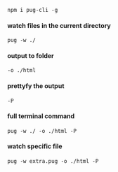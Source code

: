```npm i pug-cli -g```

#### watch files in the current directory
```pug -w ./```

#### output to folder
```-o ./html```

#### prettyfy the output 
```-P```

#### full terminal command
```pug -w ./ -o ./html -P```


#### watch specific file 
```pug -w extra.pug -o ./html -P```